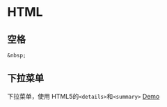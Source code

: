 # HTML

## 空格

`&nbsp;`

## 下拉菜单

下拉菜单，使用 HTML5的`<details>`和`<summary>` [Demo](https://codepen.io/airen/pen/MxLaVd)